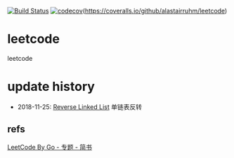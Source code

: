 [![Build Status](https://travis-ci.org/alastairruhm/leetcode-go.svg?branch=master)](https://travis-ci.org/alastairruhm/leetcode-go)
[![codecov](https://codecov.io/gh/alastairruhm/leetcode-go/branch/master/graph/badge.svg)](https://codecov.io/gh/alastairruhm/leetcode-go)(https://coveralls.io/github/alastairruhm/leetcode)

# leetcode

leetcode

# update history

- 2018-11-25: [Reverse Linked List](p206/README.md) 单链表反转

## refs

[LeetCode By Go - 专题 - 简书](http://www.jianshu.com/c/8e1c238fc4cb)